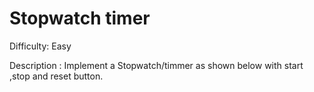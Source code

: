 # Stopwatch timer

Difficulty: Easy

Description :
Implement a Stopwatch/timmer as shown below with start ,stop and reset button.

